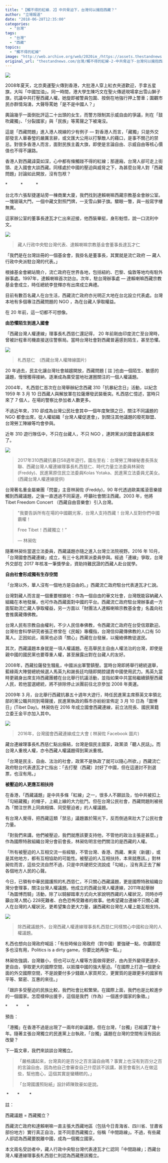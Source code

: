 ```yaml
---
title: "【觸不得的紅線．2】中共脅迫下，台灣何以擁抱西藏？"
author: "立場報道"
date: "2018-06-28T12:35:00"
categories:
  - "台灣"
tags:
  - "台灣"
  - "西藏"
topics:
  - "觸不得的紅線"
image: "http://web.archive.org/web/2020im_/https://assets.thestandnews.com/media/photos/tibet-03_FlPrx.png"
original_url: "thestandnews.com/台灣/觸不得的紅線-2-中共脅迫下-台灣何以擁抱西藏"
---
```

![](http://web.archive.org/web/2020im_/https://assets.thestandnews.com/media/photos/tibet-03_FlPrx.png)

2008年夏天，北京奧運聖火傳到香港，大批港人穿上紅衣夾道歡迎，手拿五星旗，大叫「中國加油」。同一時間，港大學生陳巧文在聖火傳遞現場拿出雪山獅子旗，抗議中共打壓西藏人權。她旋即被警員包圍、按倒在地強行押上警車；圍觀市民亦群情洶湧，大聲辱罵她「是不是中國人？」

輿論幾乎一面倒批評這二十出頭的女生，而警方限制其示威自由的爭議，則在「鼓吹藏獨」、「分裂國家」與「民族」等罵聲之下被淹沒。

這是「西藏問題」進入港人視線的少有例子 — 對香港人而言，「藏獨」只是外交部發言人華春瑩的嚴厲言辭，或文匯大公用以打撃敵人的藉口，是事不關己的禁忌。對很多香港人而言，面對民族主義大旗，即使是言論自由、示威自由等核心價值也不得不讓路。

香港人對西藏諱莫如深，心中都有條觸踫不得的紅線；那邊廂，台灣人卻可走上街頭、走入國會大談西藏。同樣處於中國的壓迫與威脅之下，為甚麼台灣人對「西藏問題」討論如此開放，沒有包袱？

\*　　　\*　　　\*

台北市六張犁捷運站旁一棟商業大廈，我們找到達賴喇嘛西藏宗教基金會辦公室。一塊玻璃大門，一個中藏文對照門牌，一支雪山獅子旗。驟眼一瞥，與一般寫字樓無異。

這家辦公室的董事長達瓦才仁出來迎接，他西裝畢挺，身形魁悟，說一口流利中文。

![](http://web.archive.org/web/2020im_/https://assets.thestandnews.com/media/photos/DSC_0746_XPRO6.jpg)
> 藏人行政中央駐台灣代表、達賴喇嘛宗教基金會董事長達瓦才仁

「我們是在台灣註冊的一個基金會，我掛名是董事長，其實就是流亡政府 — 藏人行政中央派駐台灣的代表。」

根據基金會網站簡介，流亡政府在世界各地，包括紐約、巴黎、倫敦等地均有駐外辦事處。1997年，達賴喇嘛首次訪台。次年，駐台灣辦事處 — 達賴喇嘛西藏宗教基金會成立，時任總統李登輝亦有出席成立典禮。

目前有數百名藏人在台生活，西藏流亡政府亦光明正大地在台北設立代表處。台灣本地有多個專注西藏問題的 NGO ，為在台藏人爭取權益。

在 20 年前，這一切都不可想像。

**由恐懼陌生到進入國會**

「西藏台灣人權連線」理事長札西慈仁還記得， 20 年前剛由印度流亡至台灣時，曾被計程車司機直接送往警察局。當時台灣社會對西藏普遍感到陌生，甚至恐懼。

![](http://web.archive.org/web/2020im_/https://assets.thestandnews.com/media/photos/E6898EE8A5BF_mL7e1.jpg)
> 札西慈仁　(西藏台灣人權陣線圖片)

20 年過去，民主化讓台灣社會越趨開放，西藏問題 \[ 註 \]也由一個陌生、敏感的議題，慢慢獲得接納，逐漸成為廣受當地社運圈關注的一個人權議題。

2004年， 札西慈仁首次在台灣舉辦紀念西藏 310「抗暴紀念日」活動，以紀念 1959 年 3 月 10 日西藏人與解放軍在拉薩爆發武裝衝突。札西慈仁憶述，當時只來了 7 個人，在場的警察比參加者人數更多。

不過近年來，310 卻成為台灣公民社會其中一個年度聚頭之日，關注不同議題的 NGO 都會出席，從人權組織「台灣人權促進會」，到關注其他議題的廢死聯盟、台灣勞工陣線等均會參與。

近年 310 遊行隊伍中，不只在台藏人，不只 NGO ，連跨黨派的國會議員都來了。

![](http://web.archive.org/web/2020im_/https://assets.thestandnews.com/media/photos/310_qRZTB.jpg)
> 2017年310西藏抗暴日58週年遊行。圖左至右：台灣勞工陣線秘書長孫友聯、西藏台灣人權連線理事長札西慈仁、時代力量立法委員林昶佐 (Freddy)、民進黨原住民立法委員Kolas Yotaka、民進黨立法委員尤美女。(西藏台灣人權連線提供)

  
台灣著名重金屬樂團「閃靈」主音林昶佐 (Freddy)，90 年代透過歐美搖滾音樂接觸到西藏議題，之後一直透過不同渠道，呼籲社會關注西藏。2003 年，他將 Tibet Freedom Concert （西藏自由音樂會）引入台灣。

> "我要告訴所有在場的中國觀光客，台灣人支持西藏！台灣人反對你們中國霸權！
> 
> Free Tibet！西藏獨立！”   
>   
> — 林昶佐

隨著林昶佐當選立法委員，西藏議題亦隨之進入台灣立法院視野。2016 年 10月，「台灣國會西藏連線」成立，有三十名跨黨派委員參與。經過「連線」爭取，台灣外交部在 2017 年核准一筆獎學金，資助持難民證的西藏人赴台就學。

**自由社會形成獨有生存空間**

「台灣以外，華人沒有一個地方是自由的。」西藏流亡政府駐台代表達瓦才仁說。

台灣對藏人而言是一個重要根據地：作為一個自由的華文社會，台灣既能容納藏人組織在本地發展，也可作為西藏面對中國的平台。西藏流亡政府駐台灣辦事處一方面幫助流亡藏人爭取權益，另一方面以「財團法人達賴喇嘛宗教基金會」名義向社會推廣藏傳佛教。

台灣人民有宗教自由權利，不少人民信奉佛教，令西藏流亡政府在台受信眾歡迎。台灣社會科學研究者張正修曾在《民報》專欄指，台灣信仰藏傳佛教的人口有 50 萬人。正因如此，兩黨也必須「關心」西藏在台發展，以攏絡佛教徒選民。

其次，西藏議題本身就是一項人權議題。在高舉民主自由人權法治的台灣，即使是親中國的國民黨也要尊重人權，甚至展露出對在台藏人的友好。

2008年，西藏拉薩發生騷亂，中國派出軍警鎮壓。當時台灣即將舉行總統選舉，藍綠兩大陣營總統候選人馬英九和謝長廷均隨即開腔譴責中國使用武力。馬英九當時更親身出席支持西藏團體在台北舉行抗議活動，並指如果中共當局繼續鎮壓西藏人民，若他當選總統，將不排除停止派團前往北京參加 2008 年奧運。

2009年 3 月，台北舉行西藏抗暴五十週年大遊行，時任民進黨主席蔡英文率領北部的黨公職共同到場聲援，民進黨執政的縣市亦紛紛宣佈定 3 月 10 日為「圖博日」(Tibet Day)。林昶佐在 2016 年成立國會西藏連線，前立法院長、國民黨籍立委王金平亦加入其中。

![](http://web.archive.org/web/2020im_/https://assets.thestandnews.com/media/photos/14500765_539219776289258_7484795592410572567_o_NKU2k.jpg)
> 2016年，台灣國會西藏連線成立大會 ( 林昶佐 Facebook 圖片)

藏台連線理事長札西慈仁點出癥結，台灣是個民主國家，政黨須「聽人民話」。而台灣人重視人權，亦令西藏人權議題得到黨派重視。

「台灣是民主、自由、法治的社會，政黨不是執政了就可以隨心所欲，」西藏流亡政府駐台代表達瓦才仁指出：「去打壓（西藏）討好了中國，但在這邊討不到選票，也沒有用。」

**被壓迫的人更應互相扶持**

在香港，「西藏議題」是中共多條「紅線」之一，很多人不願談及，怕中共被扣上「勾結藏獨」的帽子，上綱上線的大力批鬥。但在台灣公民社會，西藏問題則被視為「關注世界上同病相憐、同受壓迫者」的人權議題。

有台灣人覺得，把西藏這類「禁忌」議題置於陽光下，反而倒過來壯大了公民社會力量。

「對我們來講，他們被壓迫，我們就應該要支持他，不管他的政治主張是甚麼。」作為國際特赦組織台灣分會前會長，林昶佐明言他們關注的是西藏的人權。

「所有被壓迫的人互相交流一些經驗，不管台灣、香港、西藏、東突（新疆），或是其他地方，都有互相協助的可能性。被壓迫的人互相扶持，本來就應該。」對林昶佐而言，這些交流自然不過，只是中共硬把交流說成「勾結」，沒有真正去了解各個地方人民的心聲。

今日，已領有中華民國護照的札西慈仁，不只關心西藏議題，更是國際特赦組織台灣分會理事，關注台灣人權議題。他成立的西藏台灣人權連線，2011年起舉辦「為圖博而騎」活動，除了以騎腳踏車方式向大家說明西藏的人權狀況，同時亦呼籲台灣人關心 228死難者、白色恐怖受難者的故事。他希望藏台連線不只關心藏人在台灣的人權狀況，更希望集合更大力量，讓西藏和台灣在人權上能互相支持。

![](http://web.archive.org/web/2020im_/https://assets.thestandnews.com/media/photos/DSC_0633_aJXiB.jpg)
> 除西藏議題外，台灣西藏人權連線理事長札西慈仁同樣關心中國和台灣的人權議題。

札西也想向台灣政府喊話：「有些時候台灣政府（對中國）要強硬一點，你講那麼多也沒有用，Politics is a dirty game，你要比她再強一點。」

林昶佐強調，台灣雖小，但也可以在人權等方面做得更好，由內至外變得更進步、更自由，爭取更大的國際空間，以抵擋中國的強大壓迫。「在國際上打造一個更全面的外交國際空間，不是說要付多少錢跟人家買邦交，更實質的是跟更多的國家有平等、緊密、互惠的來往。」

「跟許多受壓迫的民族比較，我們社會比較繁榮。在國際上面，我們也是比較進步的一個國家。怎麼樣伸出援手，這個是我們（作為）一個進步國家的象徵。」

\*       \*       \*

預告：

「港獨」在香港不過是出現了一兩年的新議題，但在台灣，「台獨」已經講了幾十年。隨著主張台灣獨立的民進黨上台執政，「台獨」議題在台灣的空間有沒有因此改變？

下一篇文章，我們來談談台灣獨立。

> 「嚴格講起來，台灣真的是百分之百言論自由嗎？事實上也沒有到百分之百的言論自由，因為他自己會審查自己什麼該不該講，甚至會看別人在做這些，幫他擔心，這個其實是蠻糟糕的。」
> 
> 「台灣國護照貼紙」設計師陳致豪如是說。 

 \*       \*        \*

註：

西藏議題 = 西藏獨立？

西藏流亡政府和達賴喇嘛一直主張大西藏地區（包括今日青海省、四川省、甘肅省部份地方）實行真正自治，並不同意西藏獨立，俗稱「中間路線」。不過，有些藏人卻認為西藏要脫離中國，成為一個獨立國家。

本文兩名受訪者中，藏人行政中央駐台灣代表達瓦才仁認同「中間路線」；西藏台灣人權連線理事長札西慈仁則認為西藏應該獨立。